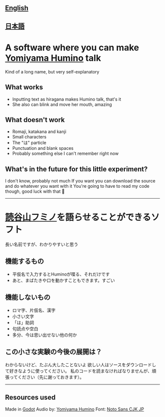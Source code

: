 ## [English](#english)
## [日本語](#japanese)


# <a name="english"></a> A software where you can make [Yomiyama Humino](https://www.youtube.com/channel/UCBZG0VVWKYjcwb0h2Y0yEbA) talk

Kind of a long name, but very self-explanatory

## What works

* Inputting text as hiragana makes Humino talk, that's it
* She also can blink and move her mouth, amazing

## What doesn't work

* Romaji, katakana and kanji
* Small characters
* The "は" particle
* Punctuation and blank spaces
* Probably something else I can't remember right now

## What's in the future for this little experiment?

I don't know, probably not much
If you want you can download the source and do whatever you want with it
You're going to have to read my code though, good luck with that 🤔
  
---
  
# <a name="japanese"></a> [読谷山フミノ](https://www.youtube.com/channel/UCBZG0VVWKYjcwb0h2Y0yEbA)を語らせることができるソフト

長い名前ですが、わかりやすいと思う

## 機能するもの

* 平仮名で入力するとHuminoが喋る、それだけです
* あと、まばたきや口を動かすこともできます。すごい

## 機能しないもの

* ロマ字、片仮名、漢字
* 小さい文字
* 「は」助詞
* 句読点や空白
* 多分、今は思い出せない他の何か

## この小さな実験の今後の展開は？

わからないけど、たぶん大したことないよ
欲しい人はソースをダウンロードして好きなように使ってください。
私のコードを読まなければなりませんが、頑張ってください（先に謝っておきます）。

---

## Resources used

Made in [Godot](https://godotengine.org/)
Audio by: [Yomiyama Humino](https://www.youtube.com/channel/UCBZG0VVWKYjcwb0h2Y0yEbA)
Font: [Noto Sans CJK JP](https://www.google.com/get/noto/#sans-jpan)
